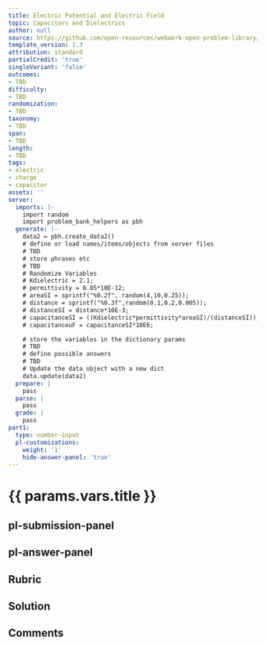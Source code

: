 ```yaml
---
title: Electric Potential and Electric Field
topic: Capacitors and Dielectrics
author: null
source: https://github.com/open-resources/webwork-open-problem-library/tree/master/Contrib/BrockPhysics/College_Physics_Urone/19.Electric_Potential_and_Electric_Field/19-05.Capacitors_and_Dielectrics/NU_U17_19_05_008.pg
template_version: 1.3
attribution: standard
partialCredit: 'true'
singleVariant: 'false'
outcomes:
- TBD
difficulty:
- TBD
randomization:
- TBD
taxonomy:
- TBD
span:
- TBD
length:
- TBD
tags:
- electric
- charge
- capacitor
assets: ''
server:
  imports: |-
    import random
    import problem_bank_helpers as pbh
  generate: |-
    data2 = pbh.create_data2()
    # define or load names/items/objects from server files
    # TBD
    # store phrases etc
    # TBD
    # Randomize Variables
    # Kdielectric = 2.1;
    # permittivity = 8.85*10E-12;
    # areaSI = sprintf("%0.2f", random(4,10,0.25));
    # distance = sprintf("%0.3f",random(0.1,0.2,0.005));
    # distanceSI = distance*10E-3;
    # capacitanceSI = ((Kdielectric*permittivity*areaSI)/(distanceSI));
    # capacitanceuF = capacitanceSI*10E6;

    # store the variables in the dictionary params
    # TBD
    # define possible answers
    # TBD
    # Update the data object with a new dict
    data.update(data2)
  prepare: |
    pass
  parse: |
    pass
  grade: |
    pass
part1:
  type: number-input
  pl-customizations:
    weight: '1'
    hide-answer-panel: 'true'
---
```


# {{ params.vars.title }} 



## pl-submission-panel 


## pl-answer-panel 


## Rubric 


## Solution 


## Comments 


